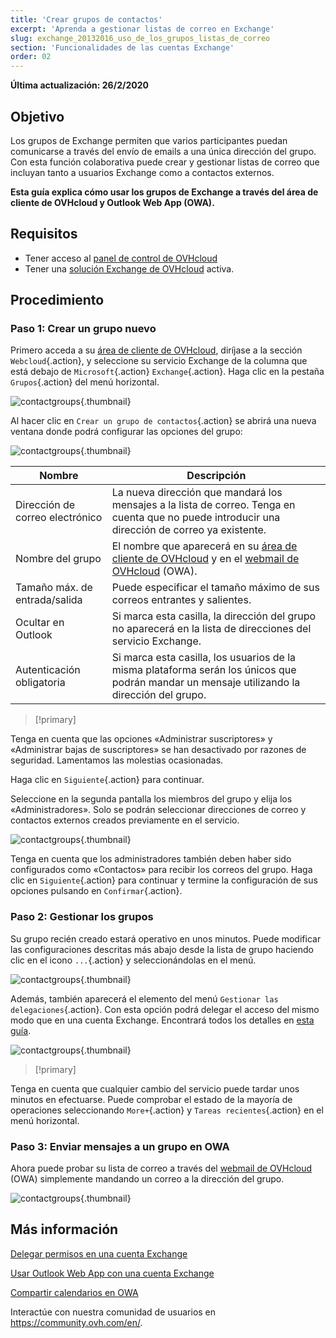 ```yaml
---
title: 'Crear grupos de contactos'
excerpt: 'Aprenda a gestionar listas de correo en Exchange'
slug: exchange_20132016_uso_de_los_grupos_listas_de_correo
section: 'Funcionalidades de las cuentas Exchange'
order: 02
---
```


**Última actualización: 26/2/2020**

## Objetivo

Los grupos de Exchange permiten que varios participantes puedan comunicarse a través del envío de emails a una única dirección del grupo. Con esta función colaborativa puede crear y gestionar listas de correo que incluyan tanto a usuarios Exchange como a contactos externos.

**Esta guía explica cómo usar los grupos de Exchange a través del área de cliente de OVHcloud y Outlook Web App (OWA).**


## Requisitos

- Tener acceso al [panel de control de OVHcloud](https://ca.ovh.com/auth/?action=gotomanager&from=https://www.ovh.com/world/&ovhSubsidiary=ws)
- Tener una [solución Exchange de OVHcloud](https://www.ovhcloud.com/es/emails/hosted-exchange/) activa.


## Procedimiento

### Paso 1: Crear un grupo nuevo

Primero acceda a su [área de cliente de OVHcloud](https://ca.ovh.com/auth/?action=gotomanager&from=https://www.ovh.com/world/&ovhSubsidiary=ws), diríjase a la sección `Webcloud`{.action}, y seleccione su servicio Exchange de la columna que está debajo de `Microsoft`{.action} `Exchange`{.action}. Haga clic en la pestaña `Grupos`{.action} del menú horizontal.

![contactgroups](images/exchange-groups-step1.png){.thumbnail}

Al hacer clic en `Crear un grupo de contactos`{.action} se abrirá una nueva ventana donde podrá configurar las opciones del grupo:

![contactgroups](images/exchange-groups-step2.png){.thumbnail}

|Nombre|Descripción|
|---|---|
|Dirección de correo electrónico|La nueva dirección que mandará los mensajes a la lista de correo. Tenga en cuenta que no puede introducir una dirección de correo ya existente.|
|Nombre del grupo|El nombre que aparecerá en su [área de cliente de OVHcloud](https://ca.ovh.com/auth/?action=gotomanager&from=https://www.ovh.com/world/&ovhSubsidiary=ws) y en el [webmail de OVHcloud](https://www.ovh.com/world/mail/) (OWA).|
|Tamaño máx. de entrada/salida|Puede especificar el tamaño máximo de sus correos entrantes y salientes.|
|Ocultar en Outlook|Si marca esta casilla, la dirección del grupo no aparecerá en la lista de direcciones del servicio Exchange.|
|Autenticación obligatoria|Si marca esta casilla, los usuarios de la misma plataforma serán los únicos que podrán mandar un mensaje utilizando la dirección del grupo.|

> [!primary]
>
Tenga en cuenta que las opciones «Administrar suscriptores» y «Administrar bajas de suscriptores» se han desactivado por razones de seguridad. Lamentamos las molestias ocasionadas.
>

Haga clic en `Siguiente`{.action} para continuar.

Seleccione en la segunda pantalla los miembros del grupo y elija los «Administradores». Solo se podrán seleccionar direcciones de correo y contactos externos creados previamente en el servicio.

![contactgroups](images/exchange-groups-step3.png){.thumbnail}

Tenga en cuenta que los administradores también deben haber sido configurados como «Contactos» para recibir los correos del grupo.
Haga clic en `Siguiente`{.action} para continuar y termine la configuración de sus opciones pulsando en `Confirmar`{.action}.


### Paso 2: Gestionar los grupos

Su grupo recién creado estará operativo en unos minutos. Puede modificar las configuraciones descritas más abajo desde la lista de grupo haciendo clic en el icono `...`{.action} y seleccionándolas en el menú.

![contactgroups](images/exchange-groups-step4.png){.thumbnail}

Además, también aparecerá el elemento del menú `Gestionar las delegaciones`{.action}. Con esta opción podrá delegar el acceso del mismo modo que en una cuenta Exchange. Encontrará todos los detalles en [esta guía](../exchange_2013_dar_permisos_full_access_a_una_cuenta/).

![contactgroups](images/exchange-groups-step5.png){.thumbnail}

> [!primary]
>
Tenga en cuenta que cualquier cambio del servicio puede tardar unos minutos en efectuarse. Puede comprobar el estado de la mayoría de operaciones seleccionando `More+`{.action} y `Tareas recientes`{.action} en el menú horizontal.
>


### Paso 3: Enviar mensajes a un grupo en OWA

Ahora puede probar su lista de correo a través del [webmail de OVHcloud](https://www.ovh.com/world/mail/) (OWA) simplemente mandando un correo a la dirección del grupo.

![contactgroups](images/exchange-groups-step6.png){.thumbnail}


## Más información

[Delegar permisos en una cuenta Exchange](../exchange_2013_dar_permisos_full_access_a_una_cuenta/)

[Usar Outlook Web App con una cuenta Exchange](../exchange_2016_guia_de_uso_de_outlook_web_app/)

[Compartir calendarios en OWA](../exchange_2016_compartir_un_calendario_con_el_webmail_owa/)

Interactúe con nuestra comunidad de usuarios en <https://community.ovh.com/en/>.
